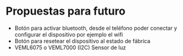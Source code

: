 # Propuestas para futuro

- Botón para activar bluetooth, desde el teléfono poder conectar y 
  configurar el dispositivo por ejemplo el wifi
- Botón para resetear el dispositivo al estado de fábrica
- VEML6075 o VEML7000 (I2C) Sensor de luz